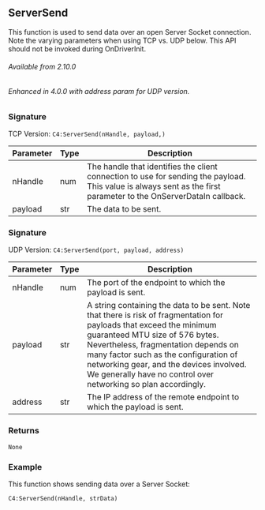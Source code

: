 ## ServerSend

This function is used to send data over an open Server Socket connection. Note the varying parameters when using TCP vs. UDP below. This API should not be invoked during OnDriverInit.

###### Available from 2.10.0
###### Enhanced in 4.0.0 with address param for UDP version.


### Signature
TCP Version:
`C4:ServerSend(nHandle, payload,)`	

| Parameter | Type | Description                                                                                                                                                       |
| --------- | ---- | ----------------------------------------------------------------------------------------------------------------------------------------------------------------- |
| nHandle   | num  | The handle that identifies the client connection to use for sending the payload. This value is always sent as the first parameter to the OnServerDataIn callback. |
| payload   | str  | The data to be sent.                                                                                                                                              |

### Signature
UDP Version:
`C4:ServerSend(port, payload, address)`

| Parameter | Type | Description                                                                                                                                                                                                                                                                                                                                           |
| --------- | ---- | ----------------------------------------------------------------------------------------------------------------------------------------------------------------------------------------------------------------------------------------------------------------------------------------------------------------------------------------------------- |
| nHandle   | num  | The port of the endpoint to which the payload is sent.                                                                                                                                                                                                                                                                                                |
| payload   | str  | A string containing the data to be sent. Note that there is risk of fragmentation for payloads that exceed the minimum guaranteed MTU size of 576 bytes. Nevertheless, fragmentation depends on many factor such as the configuration of networking gear, and the devices involved. We generally have no control over networking so plan accordingly. |
| address   | str  | The IP address of the remote endpoint to which the payload is sent.                                                                                                                                                                                                                                                                                   |


### Returns

`None`


### Example

This function shows sending data over a Server Socket:

`C4:ServerSend(nHandle, strData)`

